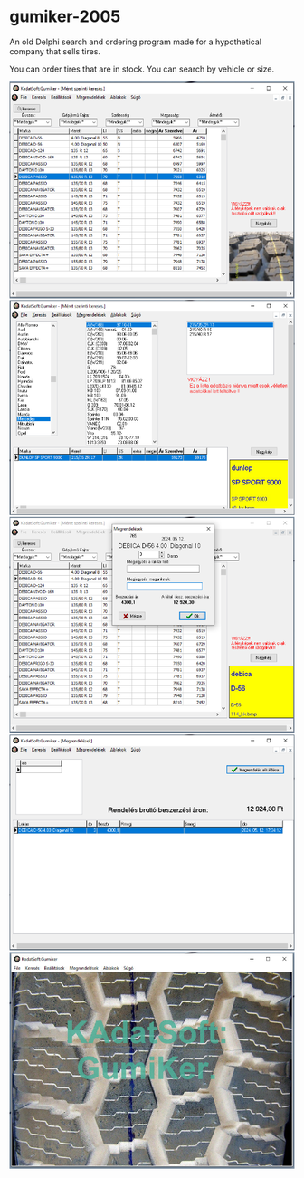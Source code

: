 # gumiker-2005
An old Delphi search and ordering program made for a hypothetical company that sells tires.

You can order tires that are in stock. You can search by vehicle or size.

![](pic/image_0.png)
![](pic/image_1.png)
![](pic/image_3.png)
![](pic/image_2.png)
![](pic/image_4.jpg)
